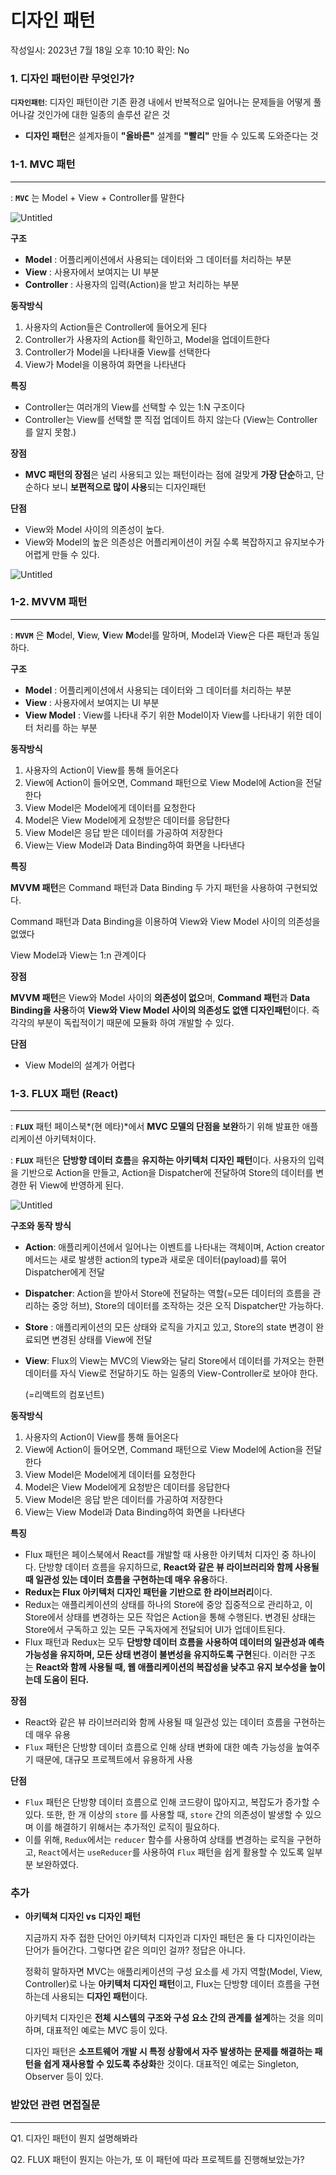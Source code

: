 # 디자인 패턴

작성일시: 2023년 7월 18일 오후 10:10
확인: No

### 1. 디자인 패턴이란 무엇인가?

**`디자인패턴`**: 디자인 패턴이란 기존 환경 내에서 반복적으로 일어나는 문제들을 어떻게 풀어나갈 것인가에 대한 일종의 솔루션 같은 것

- **디자인 패턴**은 설계자들이 **"올바른"** 설계를 **"빨리"** 만들 수 있도록 도와준다는 것

### 1-1. MVC 패턴

---

: **`MVC`** 는 Model + View + Controller를 말한다

![Untitled](%E1%84%83%E1%85%B5%E1%84%8C%E1%85%A1%E1%84%8B%E1%85%B5%E1%86%AB%20%E1%84%91%E1%85%A2%E1%84%90%E1%85%A5%E1%86%AB%20475cf9c9dcda493abd5cc5fda1210869/Untitled.png)

**구조**

- **Model** : 어플리케이션에서 사용되는 데이터와 그 데이터를 처리하는 부분
- **View** : 사용자에서 보여지는 UI 부분
- **Controller** : 사용자의 입력(Action)을 받고 처리하는 부분

**동작방식**

1. 사용자의 Action들은 Controller에 들어오게 된다
2. Controller가 사용자의 Action를 확인하고, Model을 업데이트한다
3. Controller가 Model을 나타내줄 View를 선택한다
4. View가 Model을 이용하여 화면을 나타낸다

**특징**

- Controller는 여러개의 View를 선택할 수 있는 1:N 구조이다
- Controller는 View를 선택할 뿐 직접 업데이트 하지 않는다 (View는 Controller를 알지 못함.)

**장점**

- **MVC 패턴의 장점**은 널리 사용되고 있는 패턴이라는 점에 걸맞게 **가장 단순**하고, 단순하다 보니 **보편적으로 많이 사용**되는 디자인패턴

**단점**

- View와 Model 사이의 의존성이 높다.
- View와 Model의 높은 의존성은 어플리케이션이 커질 수록 복잡하지고 유지보수가 어렵게 만들 수 있다.

![Untitled](%E1%84%83%E1%85%B5%E1%84%8C%E1%85%A1%E1%84%8B%E1%85%B5%E1%86%AB%20%E1%84%91%E1%85%A2%E1%84%90%E1%85%A5%E1%86%AB%20475cf9c9dcda493abd5cc5fda1210869/Untitled%201.png)

### 1-2. MVVM 패턴

---

: **`MVVM`** 은 **M**odel, **V**iew, **V**iew **M**odel를 말하며, Model과 View은 다른 패턴과 동일하다.

**구조**

- **Model** : 어플리케이션에서 사용되는 데이터와 그 데이터를 처리하는 부분
- **View** : 사용자에서 보여지는 UI 부분
- **View Model** : View를 나타내 주기 위한 Model이자 View를 나타내기 위한 데이터 처리를 하는 부분

**동작방식**

1. 사용자의 Action이 View를 통해 들어온다
2. View에 Action이 들어오면, Command 패턴으로 View Model에 Action을 전달한다
3. View Model은 Model에게 데이터를 요청한다
4. Model은 View Model에게 요청받은 데이터를 응답한다
5. View Model은 응답 받은 데이터를 가공하여 저장한다
6. View는 View Model과 Data Binding하여 화면을 나타낸다

**특징**

**MVVM 패턴**은 Command 패턴과 Data Binding 두 가지 패턴을 사용하여 구현되었다.

Command 패턴과 Data Binding을 이용하여 View와 View Model 사이의 의존성을 없앴다

View Model과 View는 1:n 관계이다

**장점**

**MVVM 패턴**은 View와 Model 사이의 **의존성이 없으**며, **Command 패턴**과 **Data Binding을 사용**하여 **View와 View Model 사이의 의존성도 없앤 디자인패턴**이다. 즉 각각의 부분이 독립적이기 때문에 모듈화 하여 개발할 수 있다.

**단점**

- View Model의 설계가 어렵다

### 1-3. FLUX 패턴 (React)

---

: **`FLUX`** 패턴 페이스북*(현 메타)*에서 **MVC 모델의 단점을 보완**하기 위해 발표한 애플리케이션 아키텍처이다.

: **`FLUX`** 패턴은 **단방향 데이터 흐름**을 **유지하는 아키텍처 디자인 패턴**이다. 사용자의 입력을 기반으로 Action을 만들고, Action을 Dispatcher에 전달하여 Store의 데이터를 변경한 뒤 View에 반영하게 된다.

![Untitled](%E1%84%83%E1%85%B5%E1%84%8C%E1%85%A1%E1%84%8B%E1%85%B5%E1%86%AB%20%E1%84%91%E1%85%A2%E1%84%90%E1%85%A5%E1%86%AB%20475cf9c9dcda493abd5cc5fda1210869/Untitled%202.png)

**구조와 동작 방식**

- **Action**:  애플리케이션에서 일어나는 이벤트를 나타내는 객체이며, Action creator 메서드는 새로 발생한 action의 type과 새로운 데이터(payload)를 묶어 Dispatcher에게 전달
- **Dispatcher**: Action을 받아서 Store에 전달하는 역할(=모든 데이터의 흐름을 관리하는 중앙 허브), Store의 데이터를 조작하는 것은 오직 Dispatcher만 가능하다.
- **Store** : 애플리케이션의 모든 상태와 로직을 가지고 있고, Store의 state 변경이 완료되면 변경된 상태를 View에 전달
- **View**: Flux의 View는 MVC의 View와는 달리 Store에서 데이터를 가져오는 한편 데이터를 자식 View로 전달하기도 하는 일종의 View-Controller로 보아야 한다.
    
    (=리액트의 컴포넌트)
    

**동작방식**

1. 사용자의 Action이 View를 통해 들어온다
2. View에 Action이 들어오면, Command 패턴으로 View Model에 Action을 전달한다
3. View Model은 Model에게 데이터를 요청한다
4. Model은 View Model에게 요청받은 데이터를 응답한다
5. View Model은 응답 받은 데이터를 가공하여 저장한다
6. View는 View Model과 Data Binding하여 화면을 나타낸다

**특징**

- Flux 패턴은 페이스북에서 React를 개발할 때 사용한 아키텍처 디자인 중 하나이다. 단방향 데이터 흐름을 유지하므로, **React와 같은 뷰 라이브러리와 함께 사용될 때 일관성 있는 데이터 흐름을 구현하는데 매우 유용**하다.
- **Redux는 Flux 아키텍처 디자인 패턴을 기반으로 한 라이브러리**이다.
- Redux는 애플리케이션의 상태를 하나의 Store에 중앙 집중적으로 관리하고, 이 Store에서 상태를 변경하는 모든 작업은 Action을 통해 수행된다. 변경된 상태는 Store에서 구독하고 있는 모든 구독자에게 전달되어 UI가 업데이트된다.
- Flux 패턴과 Redux는 모두 **단방향 데이터 흐름을 사용하여 데이터의 일관성과 예측 가능성을 유지하며, 모든 상태 변경이 불변성을 유지하도록 구현**된다. 이러한 구조는 **React와 함께 사용될 때, 웹 애플리케이션의 복잡성을 낮추고 유지 보수성을 높이는데 도움이 된다.**

**장점**

- React와 같은 뷰 라이브러리와 함께 사용될 때 일관성 있는 데이터 흐름을 구현하는데 매우 유용
- `Flux` 패턴은 단방향 데이터 흐름으로 인해 상태 변화에 대한 예측 가능성을 높여주기 때문에, 대규모 프로젝트에서 유용하게 사용

**단점**

- `Flux` 패턴은 단방향 데이터 흐름으로 인해 코드량이 많아지고, 복잡도가 증가할 수 있다. 또한, 한 개 이상의 `store` 를 사용할 때, `store` 간의 의존성이 발생할 수 있으며 이를 해결하기 위해서는 추가적인 로직이 필요하다.
- 이를 위해, `Redux`에서는 `reducer` 함수를 사용하여 상태를 변경하는 로직을 구현하고, `React`에서는 `useReducer`를 사용하여 `Flux` 패턴을 쉽게 활용할 수 있도록 일부분 보완하였다.

### 추가

- **아키텍쳐 디자인 vs 디자인 패턴**
    
    지금까지 자주 접한 단어인 아키텍처 디자인과 디자인 패턴은 둘 다 디자인이라는 단어가 들어간다. 그렇다면 같은 의미인 걸까? 정답은 아니다.
    
    정확히 말하자면 MVC는 애플리케이션의 구성 요소를 세 가지 역할(Model, View, Controller)로 나눈 **아키텍처 디자인 패턴**이고, Flux는 단방향 데이터 흐름을 구현하는데 사용되는 **디자인 패턴**이다.
    
    아키텍처 디자인은 **전체 시스템의 구조와 구성 요소 간의 관계를 설계**하는 것을 의미하며, 대표적인 예로는 MVC 등이 있다.
    
    디자인 패턴은 **소프트웨어 개발 시 특정 상황에서 자주 발생하는 문제를 해결하는 패턴을 쉽게 재사용할 수 있도록 추상화**한 것이다. 대표적인 예로는 Singleton, Observer 등이 있다.
    

### 받았던 관련 면접질문

---

Q1. 디자인 패턴이 뭔지 설명해봐라

Q2. FLUX 패턴이 뭔지는 아는가, 또 이 패턴에 따라 프로젝트를 진행해보았는가?